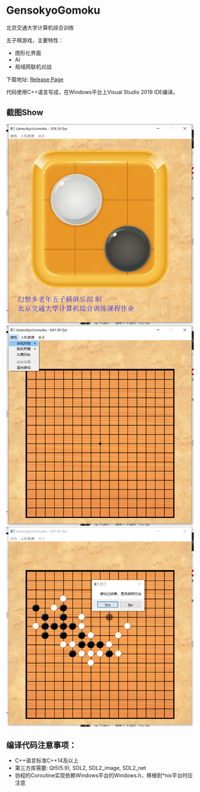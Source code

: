 # GensokyoGomoku
北京交通大学计算机综合训练

五子棋游戏，主要特性：

- 图形化界面
- AI
- 局域网联机对战

下载地址: <a href="https://github.com/sxysxy/GensokyoGomoku/releases/tag/1.0">Release Page</a>

代码使用C++语言写成，在Windows平台上Visual Studio 2019 IDE编译。

## 截图Show

<img src="./Snapshots/1.png">

<img src="./Snapshots/2.png">

<img src="./Snapshots/3.png">

## 编译代码注意事项：

- C++语言标准C++14及以上
- 第三方库需要: Qt5(5.9), SDL2, SDL2_image, SDL2_net
- 协程的Coroutine实现依赖Windows平台的Windows.h，移植到*nix平台时应注意
